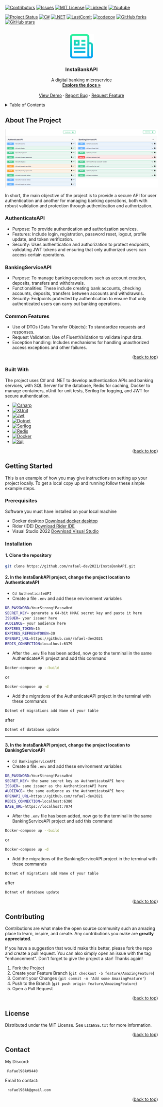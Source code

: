 <!-- Improved compatibility of back to top link: See: https://github.com/othneildrew/Best-README-Template/pull/73 -->
<a id="readme-top"></a>
<!--
*** Thanks for checking out the Best-README-Template. If you have a suggestion
*** that would make this better, please fork the repo and create a pull request
*** or simply open an issue with the tag "enhancement".
*** Don't forget to give the project a star!
*** Thanks again! Now go create something AMAZING! :D
-->



<!-- PROJECT SHIELDS -->
<!--
*** I'm using markdown "reference style" links for readability.
*** Reference links are enclosed in brackets [ ] instead of parentheses ( ).
*** See the bottom of this document for the declaration of the reference variables
*** for contributors-url, forks-url, etc. This is an optional, concise syntax you may use.
*** https://www.markdownguide.org/basic-syntax/#reference-style-links
-->
[![Contributors][contributors-shield]][contributors-url]
[![Issues][issues-shield]][issues-url]
[![MIT License][license-shield]][license-url]
[![LinkedIn][linkedin-shield]][linkedin-url] 
[![Youtube][youtube-shield]][youtube-url] 

[![Project Status][Project-Shield]][Project-url]
[![C#][CSharp-Shield]][CSharp-url]
[![.NET][DotNET-Shield]][DotNET-url]
[![LastComit][LastCommit-Shield]][LastCommit-Url]
[![codecov](https://codecov.io/gh/rafael-dev2021/InstaBankAPI/graph/badge.svg?token=WHWXH2Z2B5)](https://codecov.io/gh/rafael-dev2021/InstaBankAPI)
[![GitHub forks](https://img.shields.io/github/forks/rafael-dev2021/InstaBankAPI?style=social)](https://github.com/rafael-dev2021/InstaBankAPI/network/members)
[![GitHub stars](https://img.shields.io/github/stars/rafael-dev2021/InstaBankAPI?style=social)](https://github.com/rafael-dev2021/InstaBankAPI/stargazers)

<!-- PROJECT LOGO -->
<br />
<div align="center">
  <a href="https://github.com/rafael-dev2021/InstaBankAPI">
    <img src="logo.png" alt="Logo" width="80" height="80">
  </a>

<h3 align="center">InstaBankAPI</h3>

  <p align="center">
    A digital banking microservice
    <br />
    <a href="https://github.com/rafael-dev2021/InstaBankAPI"><strong>Explore the docs »</strong></a>
    <br />
    <br />
    <a href="https://github.com/rafael-dev2021/InstaBankAPI">View Demo</a>
    ·
    <a href="https://github.com/rafael-dev2021/InstaBankAPI/issues/new?labels=bug&template=bug-report---.md">Report Bug</a>
    ·
    <a href="https://github.com/rafael-dev2021/InstaBankAPI/issues/new?labels=enhancement&template=feature-request---.md">Request Feature</a>
  </p>
</div>



<!-- TABLE OF CONTENTS -->
<details>
  <summary>Table of Contents</summary>
  <ol>
    <li>
      <a href="#about-the-project">About The Project</a>
      <ul>
        <li><a href="#built-with">Built With</a></li>
      </ul>
    </li>
    <li>
      <a href="#getting-started">Getting Started</a>
      <ul>
        <li><a href="#prerequisites">Prerequisites</a></li>
        <li><a href="#installation">Installation</a></li>
      </ul>
    </li>
    <li><a href="#contributing">Contributing</a></li>
    <li><a href="#license">License</a></li>
    <li><a href="#contact">Contact</a></li>
  </ol>
</details>



<!-- ABOUT THE PROJECT -->
## About The Project

[![Product Name Screen Shot][product-screenshot]](https://example.com)

<p>In short, the main objective of the project is to provide a secure API for user authentication and another for managing banking operations, both with robust validation and protection through authentication and authorization.</p>

<h3>AuthenticateAPI</h3>

 * Purpose: To provide authentication and authorization services.
 * Features: Include login, registration, password reset, logout, profile update, and token verification.
 * Security: Uses authentication and authorization to protect endpoints, validating JWT tokens and ensuring that only authorized users can access certain operations.

<h3>BankingServiceAPI</h3>

 * Purpose: To manage banking operations such as account creation, deposits, transfers and withdrawals.
 * Functionalities: These include creating bank accounts, checking accounts, deposits, transfers between accounts and withdrawals.
 * Security: Endpoints protected by authentication to ensure that only authenticated users can carry out banking operations.

<h3>Common Features</h3>

 * Use of DTOs (Data Transfer Objects): To standardize requests and responses.
 * Request Validation: Use of FluentValidation to validate input data.
 * Exception handling: Includes mechanisms for handling unauthorized access exceptions and other failures.
<p align="right">(<a href="#readme-top">back to top</a>)</p>



### Built With

<p>The project uses C# and .NET to develop authentication APIs and banking services, with SQL Server for the database, Redis for caching, Docker to manage containers, xUnit for unit tests, Serilog for logging, and JWT for secure authentication.</p>

* [![Csharp][Csharp.io]][Csharp-url]
* [![XUnit][XUnit.com]][XUnit-url]
* [![Jwt][Jwt.com]][Jwt-url]
* [![Dotnet][Dotnet.io]][Dotnet-url]
* [![Serilog][Serilog.com]][Serilog-url]
* [![Redis][Redis.dev]][Redis-url]
* [![Docker][Docker.com]][Docker-url]
* [![Sql][Sql.io]][Sql-url]

<p align="right">(<a href="#readme-top">back to top</a>)</p>



<!-- GETTING STARTED -->
## Getting Started

This is an example of how you may give instructions on setting up your project locally.
To get a local copy up and running follow these simple example steps.

### Prerequisites

Software you must have installed on your local machine

 * Docker desktop [Download docker desktop](https://www.docker.com/products/docker-desktop/)
 * Rider (IDE) [Download Rider IDE](https://www.jetbrains.com/pt-br/rider/download/#section=windows)
 * Visual Studio 2022 [Download Visual Studio](https://visualstudio.microsoft.com/pt-br/downloads/)

### Installation

#### 1. Clone the repository
   ```sh
   git clone https://github.com/rafael-dev2021/InstaBankAPI.git
   ```
#### 2. In the InstaBankAPI project, change the project location to AuthenticateAPI <br>
  * `Cd AuthenticateAPI` <br>
  * Create a file `.env` and add these environment variables <br>
   ```sh
   DB_PASSWORD=YourStrong!Passw0rd
   SECRET_KEY= generate a 64-bit HMAC secret key and paste it here
   ISSUER= your issuer here
   AUDIENCE= your audience here
   EXPIRES_TOKEN=15
   EXPIRES_REFRESHTOKEN=30
   OPENAPI_URL=https://github.com/rafael-dev2021
   REDIS_CONNECTION=localhost:6379
   ```
  
  * After the `.env` file has been added, now go to the terminal in the same AuthenticateAPI project and add this command <br>
   ```sh
   Docker-compose up --build
   ```
   or
   ```sh
   Docker-compose up -d
   ```
   
  * Add the migrations of the AuthenticateAPI project in the terminal with these commands <br>
   ```sh
   Dotnet ef migrations add Name of your table
   ```
   after
   ```sh
   Dotnet ef database update
   ```
<hr>

#### 3. In the InstaBankAPI project, change the project location to BankingServiceAPI <br>
  * `Cd BankingServiceAPI` <br>
  * Create a file `.env` and add these environment variables <br>
   ```sh
   DB_PASSWORD=YourStrong!Passw0rd
   SECRET_KEY= the same secret key as AuthenticateAPI here
   ISSUER= same issuer as the AuthenticateAPI here
   AUDIENCE= the same audience as the AuthenticateAPI here
   OPENAPI_URL=https://github.com/rafael-dev2021
   REDIS_CONNECTION=localhost:6380
   BASE_URL=https://localhost:7074
   ```
  * After the `.env` file has been added, now go to the terminal in the same BankingServiceAPI project and add this command <br>
   ```sh
   Docker-compose up --build
   ```
   or
   ```sh
   Docker-compose up -d
   ```
  * Add the migrations of the BankingServiceAPI project in the terminal with these commands <br>
   ```sh
   Dotnet ef migrations add Name of your table
   ```
   after
   ```sh
   Dotnet ef database update
   ```
<p align="right">(<a href="#readme-top">back to top</a>)</p>


<!-- CONTRIBUTING -->
## Contributing

Contributions are what make the open source community such an amazing place to learn, inspire, and create. Any contributions you make are **greatly appreciated**.

If you have a suggestion that would make this better, please fork the repo and create a pull request. You can also simply open an issue with the tag "enhancement".
Don't forget to give the project a star! Thanks again!

1. Fork the Project
2. Create your Feature Branch (`git checkout -b feature/AmazingFeature`)
3. Commit your Changes (`git commit -m 'Add some AmazingFeature'`)
4. Push to the Branch (`git push origin feature/AmazingFeature`)
5. Open a Pull Request

<p align="right">(<a href="#readme-top">back to top</a>)</p>



<!-- LICENSE -->
## License

Distributed under the MIT License. See `LICENSE.txt` for more information.

<p align="right">(<a href="#readme-top">back to top</a>)</p>



<!-- CONTACT -->
## Contact

My Discord:
```sh
 Rafael98k#9440
```
Email to contact: 
```sh
 rafael98kk@gmail.com
```

<p align="right">(<a href="#readme-top">back to top</a>)</p>


<!-- MARKDOWN LINKS & IMAGES -->
<!-- https://www.markdownguide.org/basic-syntax/#reference-style-links -->
[contributors-shield]: https://img.shields.io/github/contributors/rafael-dev2021/InstaBankAPI.svg?style=for-the-badge
[contributors-url]: https://github.com/rafael-dev2021/InstaBankAPI/graphs/contributors
[issues-shield]: https://img.shields.io/github/issues/rafael-dev2021/InstaBankAPI.svg?style=for-the-badge
[issues-url]: https://github.com/rafael-dev2021/InstaBankAPI/issues
[license-shield]: https://img.shields.io/github/license/rafael-dev2021/InstaBankAPI.svg?style=for-the-badge
[license-url]: https://github.com/rafael-dev2021/InstaBankAPI/blob/main/LICENSE.txt
[linkedin-shield]: https://img.shields.io/badge/LinkedIn-0077B5?style=for-the-badge&logo=linkedin&logoColor=white
[linkedin-url]: https://www.linkedin.com/in/rafael-s-a79314207/
[youtube-shield]: https://img.shields.io/badge/YouTube-FF0000?style=for-the-badge&logo=youtube&logoColor=white
[youtube-url]: https://www.youtube.com/channel/UC9A-6w3A_GRs5rp8ct_1OlA
[product-screenshot]: screenshot.png
[Csharp.io]: https://img.shields.io/badge/C%23-239120?style=for-the-badge&logo=c-sharp&logoColor=white
[Csharp-url]: https://learn.microsoft.com/pt-br/dotnet/csharp/
[Dotnet.io]: https://img.shields.io/badge/.NET-512BD4?style=for-the-badge&logo=dotnet&logoColor=white
[Dotnet-url]: https://dotnet.microsoft.com/
[Sql.io]: https://img.shields.io/badge/SQL%20Server-CC2927?style=for-the-badge&logo=microsoft%20sql%20server&logoColor=white
[Sql-url]: https://learn.microsoft.com/en-us/sql/sql-server/?view=sql-server-ver16
[Redis.dev]: https://img.shields.io/badge/Redis-DC382D?style=for-the-badge&logo=redis&logoColor=white
[Redis-url]: https://redis.io/docs/latest/
[Docker.com]: https://img.shields.io/badge/Docker-2496ED?style=for-the-badge&logo=docker&logoColor=white
[Docker-url]: https://docs.docker.com/desktop/
[XUnit.com]: https://img.shields.io/badge/xUnit-512BD4?style=for-the-badge&logo=xunit&logoColor=white
[XUnit-url]: https://xunit.net/
[Serilog.com]: https://img.shields.io/badge/Serilog-303030?style=for-the-badge
[Serilog-url]: https://serilog.net/ 
[Jwt.com]: https://img.shields.io/badge/JWT-000000?style=for-the-badge&logo=JSON%20web%20tokens
[Jwt-url]: https://jwt-auth.readthedocs.io/en/develop/
[Project-Shield]: https://img.shields.io/badge/status-under%20development-green
[Project-url]: https://github.com/rafael-dev2021/InstaBankAPI
[CSharp-Shield]: https://img.shields.io/badge/C%23-12.0-green
[DotNET-Shield]: https://img.shields.io/badge/.NET-8.0-512BD4
[LastCommit-Shield]: https://img.shields.io/github/last-commit/rafael-dev2021/ECommerce?color=green
[Lastcommit-Url]: https://github.com/rafael-dev2021/InstaBankAPI/commits/main/ 
